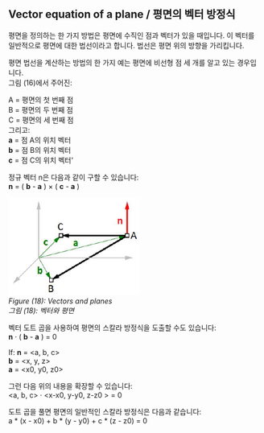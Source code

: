 ## Vector equation of a plane / 평면의 벡터 방정식

평면을 정의하는 한 가지 방법은 평면에 수직인 점과 벡터가 있을 때입니다. 이 벡터를 일반적으로 평면에 대한 법선이라고 합니다. 법선은 평면 위의 방향을 가리킵니다.

평면 법선을 계산하는 방법의 한 가지 예는 평면에 비선형 점 세 개를 알고 있는 경우입니다. <br>
그림 (16)에서 주어진:

A = 평면의 첫 번째 점 <br>
B = 평면의 두 번째 점 <br>
C = 평면의 세 번째 점 <br>
그리고: <br>
**a** = 점 A의 위치 벡터 <br>
**b** = 점 B의 위치 벡터 <br>
**c** = 점 C의 위치 벡터'

정규 벡터 n은 다음과 같이 구할 수 있습니다: <br>
**n** = ( **b** - **a** ) × ( **c** - **a** )

![figure18](img\Figure_(18).png) <br>
*Figure (18): Vectors and planes* <br>
*그림 (18): 벡터와 평면*

벡터 도트 곱을 사용하여 평면의 스칼라 방정식을 도출할 수도 있습니다: <br>
**n** · ( **b** - **a** ) = 0

If:
**n** = <a, b, c> <br>
**b** = <x, y, z> <br>
**a** = <x0, y0, z0>

그런 다음 위의 내용을 확장할 수 있습니다: <br>
<a, b, c> · <x-x0, y-y0, z-z0 > = 0

도트 곱을 풀면 평면의 일반적인 스칼라 방정식은 다음과 같습니다: <br>
a * (x - x0) + b * (y - y0) + c * (z - z0) = 0